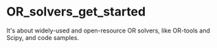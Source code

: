 # OR_solvers_get_started
It's about widely-used and open-resource OR solvers, like OR-tools and Scipy, and code samples.
